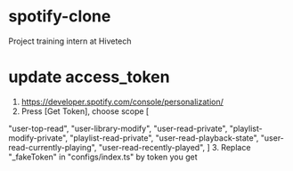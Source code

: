 # spotify-clone
Project training intern at Hivetech
# update access_token
1. https://developer.spotify.com/console/personalization/
2. Press [Get Token], choose scope 
[
    
  "user-top-read",
  "user-library-modify",
  "user-read-private",
  "playlist-modify-private",
  "playlist-read-private",
  "user-read-playback-state",
  "user-read-currently-playing",
  "user-read-recently-played",
]
3. Replace "_fakeToken" in "configs/index.ts" by token you get 
